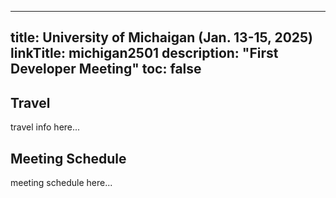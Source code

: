 
---
title: University of Michaigan (Jan. 13-15, 2025)
linkTitle: michigan2501
description: "First Developer Meeting"
toc: false
---
## Travel

travel info here...

## Meeting Schedule

meeting schedule here...
